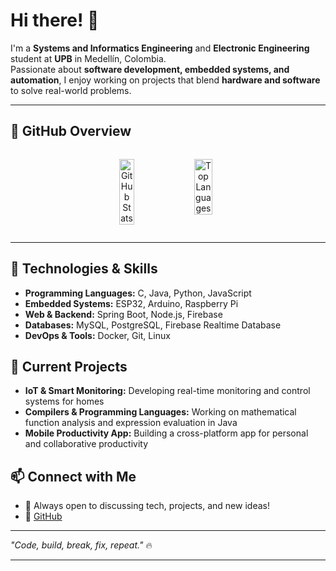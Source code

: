 
# Hi there! 👋  

I'm a **Systems and Informatics Engineering** and **Electronic Engineering** student at **UPB** in Medellín, Colombia.  
Passionate about **software development, embedded systems, and automation**, I enjoy working on projects that blend **hardware and software** to solve real-world problems.  

---
## 🚀 GitHub Overview

<div align="center" style="display: flex; justify-content: center; align-items: flex-start; gap: 10px; flex-wrap: nowrap;">

  <!-- 📊 General Stats -->
  <img src="https://github-readme-stats.vercel.app/api?username=JuanTamayo-arch0&show_icons=true&theme=tokyonight&count_private=true&include_all_commits=true" 
       alt="GitHub Stats" width="49%" />

  <!-- 💻 Top Languages -->
  <img src="https://github-readme-stats.vercel.app/api/top-langs/?username=JuanTamayo-arch0&layout=compact&theme=tokyonight&langs_count=8" 
       alt="Top Languages" width="49%" />

</div>

---

## 🔧 Technologies & Skills  
- **Programming Languages:** C, Java, Python, JavaScript  
- **Embedded Systems:** ESP32, Arduino, Raspberry Pi  
- **Web & Backend:** Spring Boot, Node.js, Firebase  
- **Databases:** MySQL, PostgreSQL, Firebase Realtime Database  
- **DevOps & Tools:** Docker, Git, Linux  

## 🚀 Current Projects  
- **IoT & Smart Monitoring:** Developing real-time monitoring and control systems for homes  
- **Compilers & Programming Languages:** Working on mathematical function analysis and expression evaluation in Java  
- **Mobile Productivity App:** Building a cross-platform app for personal and collaborative productivity  

## 📫 Connect with Me  
- 💬 Always open to discussing tech, projects, and new ideas!  
- 🔗 [GitHub](https://github.com/JuanTamayo-arch0)  

---

_"Code, build, break, fix, repeat."_ 🔥  

---

